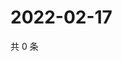 # 2022-02-17

共 0 条

<!-- BEGIN WEIBO -->
<!-- 最后更新时间 Thu Feb 17 2022 08:31:41 GMT+0800 (China Standard Time) -->

<!-- END WEIBO -->
